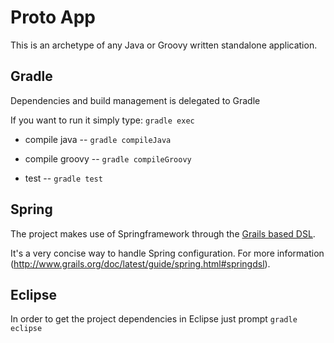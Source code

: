 Proto App
=========

This is an archetype of any Java or Groovy written standalone application.

Gradle
------

Dependencies and build management is delegated to Gradle

If you want to run it simply type: `gradle exec`

* compile java -- `gradle compileJava` 

* compile groovy -- `gradle compileGroovy` 

* test -- `gradle test` 


Spring
------

The project makes use of Springframework through the [Grails based DSL](https://github.com/gfrison/proto-app/blob/master/src/main/resources/conf/beans.groovy).

It's a very concise way to handle Spring configuration. For more information (http://www.grails.org/doc/latest/guide/spring.html#springdsl).

  
Eclipse
-------

In order to get the project dependencies in Eclipse just prompt `gradle eclipse` 

